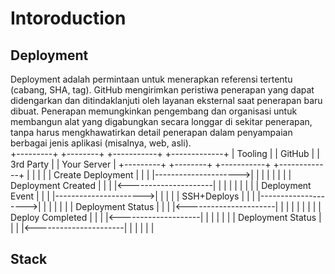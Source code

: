 # Intoroduction

## Deployment
Deployment adalah permintaan untuk menerapkan referensi tertentu (cabang, SHA, tag). GitHub mengirimkan peristiwa penerapan yang dapat didengarkan dan ditindaklanjuti oleh layanan eksternal saat penerapan baru dibuat. Penerapan memungkinkan pengembang dan organisasi untuk membangun alat yang digabungkan secara longgar di sekitar penerapan, tanpa harus mengkhawatirkan detail penerapan dalam penyampaian berbagai jenis aplikasi (misalnya, web, asli). <br>
+---------+             +--------+            +-----------+        +-------------+
| Tooling |             | GitHub |            | 3rd Party |        | Your Server |
+---------+             +--------+            +-----------+        +-------------+
     |                      |                       |                     |
     |  Create Deployment   |                       |                     |
     |--------------------->|                       |                     |
     |                      |                       |                     |
     |  Deployment Created  |                       |                     |
     |<---------------------|                       |                     |
     |                      |                       |                     |
     |                      |   Deployment Event    |                     |
     |                      |---------------------->|                     |
     |                      |                       |     SSH+Deploys     |
     |                      |                       |-------------------->|
     |                      |                       |                     |
     |                      |   Deployment Status   |                     |
     |                      |<----------------------|                     |
     |                      |                       |                     |
     |                      |                       |   Deploy Completed  |
     |                      |                       |<--------------------|
     |                      |                       |                     |
     |                      |   Deployment Status   |                     |
     |                      |<----------------------|                     |
     |                      |                       |                     |

## Stack
